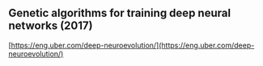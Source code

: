 ## Genetic algorithms for training deep neural networks (2017)
  
  [https://eng.uber.com/deep-neuroevolution/](https://eng.uber.com/deep-neuroevolution/)